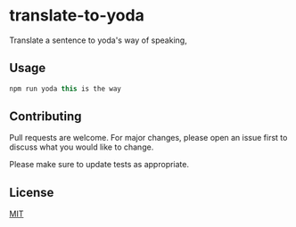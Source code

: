 # translate-to-yoda

Translate a sentence to yoda's way of speaking,

## Usage

```javascript
npm run yoda this is the way
```

## Contributing
Pull requests are welcome. For major changes, please open an issue first to discuss what you would like to change.

Please make sure to update tests as appropriate.

## License
[MIT](https://choosealicense.com/licenses/mit/)
